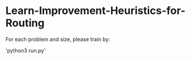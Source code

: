 # Learn-Improvement-Heuristics-for-Routing

For each problem and size, please train by:

'python3 run.py'
